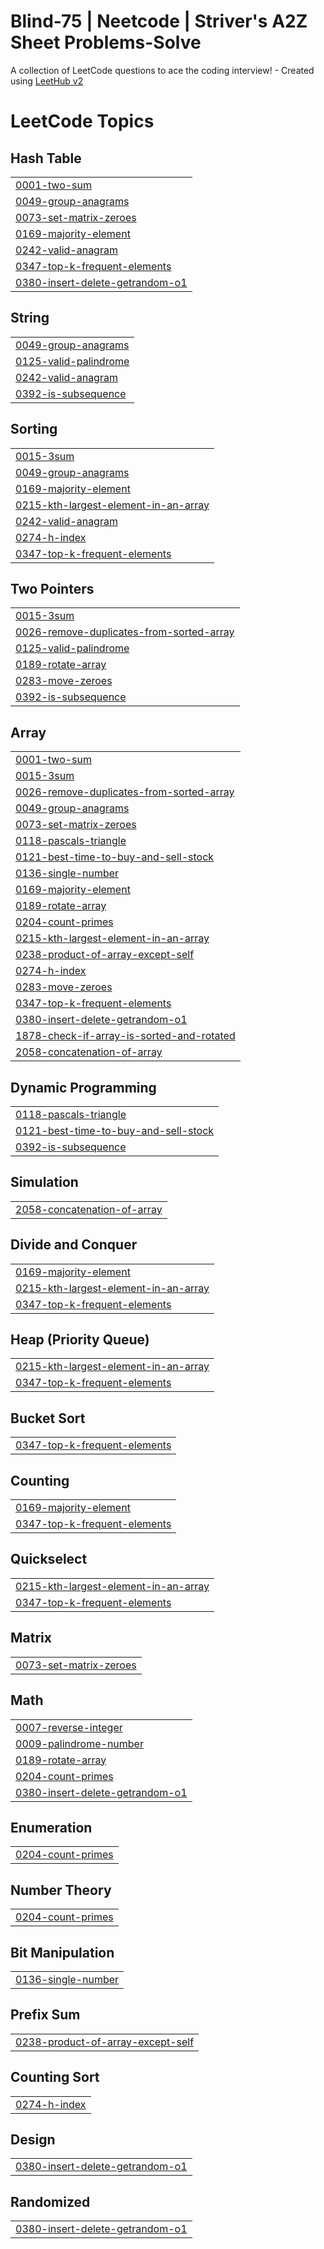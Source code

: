 # Blind-75 | Neetcode | Striver's A2Z Sheet Problems-Solve
A collection of LeetCode questions to ace the coding interview! - Created using [LeetHub v2](https://github.com/arunbhardwaj/LeetHub-2.0)

<!---LeetCode Topics Start-->
# LeetCode Topics
## Hash Table
|  |
| ------- |
| [0001-two-sum](https://github.com/arefinthecybersec/Blind-75-and-Neetcode-Problems-Solve/tree/master/0001-two-sum) |
| [0049-group-anagrams](https://github.com/arefinthecybersec/Blind-75-and-Neetcode-Problems-Solve/tree/master/0049-group-anagrams) |
| [0073-set-matrix-zeroes](https://github.com/arefinthecybersec/Blind-75-and-Neetcode-Problems-Solve/tree/master/0073-set-matrix-zeroes) |
| [0169-majority-element](https://github.com/arefinthecybersec/Blind-75-and-Neetcode-Problems-Solve/tree/master/0169-majority-element) |
| [0242-valid-anagram](https://github.com/arefinthecybersec/Blind-75-and-Neetcode-Problems-Solve/tree/master/0242-valid-anagram) |
| [0347-top-k-frequent-elements](https://github.com/arefinthecybersec/Blind-75-and-Neetcode-Problems-Solve/tree/master/0347-top-k-frequent-elements) |
| [0380-insert-delete-getrandom-o1](https://github.com/arefinthecybersec/Blind-75-and-Neetcode-Problems-Solve/tree/master/0380-insert-delete-getrandom-o1) |
## String
|  |
| ------- |
| [0049-group-anagrams](https://github.com/arefinthecybersec/Blind-75-and-Neetcode-Problems-Solve/tree/master/0049-group-anagrams) |
| [0125-valid-palindrome](https://github.com/arefinthecybersec/Blind-75-and-Neetcode-Problems-Solve/tree/master/0125-valid-palindrome) |
| [0242-valid-anagram](https://github.com/arefinthecybersec/Blind-75-and-Neetcode-Problems-Solve/tree/master/0242-valid-anagram) |
| [0392-is-subsequence](https://github.com/arefinthecybersec/Blind-75-and-Neetcode-Problems-Solve/tree/master/0392-is-subsequence) |
## Sorting
|  |
| ------- |
| [0015-3sum](https://github.com/arefinthecybersec/Blind-75-and-Neetcode-Problems-Solve/tree/master/0015-3sum) |
| [0049-group-anagrams](https://github.com/arefinthecybersec/Blind-75-and-Neetcode-Problems-Solve/tree/master/0049-group-anagrams) |
| [0169-majority-element](https://github.com/arefinthecybersec/Blind-75-and-Neetcode-Problems-Solve/tree/master/0169-majority-element) |
| [0215-kth-largest-element-in-an-array](https://github.com/arefinthecybersec/Blind-75-and-Neetcode-Problems-Solve/tree/master/0215-kth-largest-element-in-an-array) |
| [0242-valid-anagram](https://github.com/arefinthecybersec/Blind-75-and-Neetcode-Problems-Solve/tree/master/0242-valid-anagram) |
| [0274-h-index](https://github.com/arefinthecybersec/Blind-75-and-Neetcode-Problems-Solve/tree/master/0274-h-index) |
| [0347-top-k-frequent-elements](https://github.com/arefinthecybersec/Blind-75-and-Neetcode-Problems-Solve/tree/master/0347-top-k-frequent-elements) |
## Two Pointers
|  |
| ------- |
| [0015-3sum](https://github.com/arefinthecybersec/Blind-75-and-Neetcode-Problems-Solve/tree/master/0015-3sum) |
| [0026-remove-duplicates-from-sorted-array](https://github.com/arefinthecybersec/Blind-75-and-Neetcode-Problems-Solve/tree/master/0026-remove-duplicates-from-sorted-array) |
| [0125-valid-palindrome](https://github.com/arefinthecybersec/Blind-75-and-Neetcode-Problems-Solve/tree/master/0125-valid-palindrome) |
| [0189-rotate-array](https://github.com/arefinthecybersec/Blind-75-and-Neetcode-Problems-Solve/tree/master/0189-rotate-array) |
| [0283-move-zeroes](https://github.com/arefinthecybersec/Blind-75-and-Neetcode-Problems-Solve/tree/master/0283-move-zeroes) |
| [0392-is-subsequence](https://github.com/arefinthecybersec/Blind-75-and-Neetcode-Problems-Solve/tree/master/0392-is-subsequence) |
## Array
|  |
| ------- |
| [0001-two-sum](https://github.com/arefinthecybersec/Blind-75-and-Neetcode-Problems-Solve/tree/master/0001-two-sum) |
| [0015-3sum](https://github.com/arefinthecybersec/Blind-75-and-Neetcode-Problems-Solve/tree/master/0015-3sum) |
| [0026-remove-duplicates-from-sorted-array](https://github.com/arefinthecybersec/Blind-75-and-Neetcode-Problems-Solve/tree/master/0026-remove-duplicates-from-sorted-array) |
| [0049-group-anagrams](https://github.com/arefinthecybersec/Blind-75-and-Neetcode-Problems-Solve/tree/master/0049-group-anagrams) |
| [0073-set-matrix-zeroes](https://github.com/arefinthecybersec/Blind-75-and-Neetcode-Problems-Solve/tree/master/0073-set-matrix-zeroes) |
| [0118-pascals-triangle](https://github.com/arefinthecybersec/Blind-75-and-Neetcode-Problems-Solve/tree/master/0118-pascals-triangle) |
| [0121-best-time-to-buy-and-sell-stock](https://github.com/arefinthecybersec/Blind-75-and-Neetcode-Problems-Solve/tree/master/0121-best-time-to-buy-and-sell-stock) |
| [0136-single-number](https://github.com/arefinthecybersec/Blind-75-and-Neetcode-Problems-Solve/tree/master/0136-single-number) |
| [0169-majority-element](https://github.com/arefinthecybersec/Blind-75-and-Neetcode-Problems-Solve/tree/master/0169-majority-element) |
| [0189-rotate-array](https://github.com/arefinthecybersec/Blind-75-and-Neetcode-Problems-Solve/tree/master/0189-rotate-array) |
| [0204-count-primes](https://github.com/arefinthecybersec/Blind-75-and-Neetcode-Problems-Solve/tree/master/0204-count-primes) |
| [0215-kth-largest-element-in-an-array](https://github.com/arefinthecybersec/Blind-75-and-Neetcode-Problems-Solve/tree/master/0215-kth-largest-element-in-an-array) |
| [0238-product-of-array-except-self](https://github.com/arefinthecybersec/Blind-75-and-Neetcode-Problems-Solve/tree/master/0238-product-of-array-except-self) |
| [0274-h-index](https://github.com/arefinthecybersec/Blind-75-and-Neetcode-Problems-Solve/tree/master/0274-h-index) |
| [0283-move-zeroes](https://github.com/arefinthecybersec/Blind-75-and-Neetcode-Problems-Solve/tree/master/0283-move-zeroes) |
| [0347-top-k-frequent-elements](https://github.com/arefinthecybersec/Blind-75-and-Neetcode-Problems-Solve/tree/master/0347-top-k-frequent-elements) |
| [0380-insert-delete-getrandom-o1](https://github.com/arefinthecybersec/Blind-75-and-Neetcode-Problems-Solve/tree/master/0380-insert-delete-getrandom-o1) |
| [1878-check-if-array-is-sorted-and-rotated](https://github.com/arefinthecybersec/Blind-75-and-Neetcode-Problems-Solve/tree/master/1878-check-if-array-is-sorted-and-rotated) |
| [2058-concatenation-of-array](https://github.com/arefinthecybersec/Blind-75-and-Neetcode-Problems-Solve/tree/master/2058-concatenation-of-array) |
## Dynamic Programming
|  |
| ------- |
| [0118-pascals-triangle](https://github.com/arefinthecybersec/Blind-75-and-Neetcode-Problems-Solve/tree/master/0118-pascals-triangle) |
| [0121-best-time-to-buy-and-sell-stock](https://github.com/arefinthecybersec/Blind-75-and-Neetcode-Problems-Solve/tree/master/0121-best-time-to-buy-and-sell-stock) |
| [0392-is-subsequence](https://github.com/arefinthecybersec/Blind-75-and-Neetcode-Problems-Solve/tree/master/0392-is-subsequence) |
## Simulation
|  |
| ------- |
| [2058-concatenation-of-array](https://github.com/arefinthecybersec/Blind-75-and-Neetcode-Problems-Solve/tree/master/2058-concatenation-of-array) |
## Divide and Conquer
|  |
| ------- |
| [0169-majority-element](https://github.com/arefinthecybersec/Blind-75-and-Neetcode-Problems-Solve/tree/master/0169-majority-element) |
| [0215-kth-largest-element-in-an-array](https://github.com/arefinthecybersec/Blind-75-and-Neetcode-Problems-Solve/tree/master/0215-kth-largest-element-in-an-array) |
| [0347-top-k-frequent-elements](https://github.com/arefinthecybersec/Blind-75-and-Neetcode-Problems-Solve/tree/master/0347-top-k-frequent-elements) |
## Heap (Priority Queue)
|  |
| ------- |
| [0215-kth-largest-element-in-an-array](https://github.com/arefinthecybersec/Blind-75-and-Neetcode-Problems-Solve/tree/master/0215-kth-largest-element-in-an-array) |
| [0347-top-k-frequent-elements](https://github.com/arefinthecybersec/Blind-75-and-Neetcode-Problems-Solve/tree/master/0347-top-k-frequent-elements) |
## Bucket Sort
|  |
| ------- |
| [0347-top-k-frequent-elements](https://github.com/arefinthecybersec/Blind-75-and-Neetcode-Problems-Solve/tree/master/0347-top-k-frequent-elements) |
## Counting
|  |
| ------- |
| [0169-majority-element](https://github.com/arefinthecybersec/Blind-75-and-Neetcode-Problems-Solve/tree/master/0169-majority-element) |
| [0347-top-k-frequent-elements](https://github.com/arefinthecybersec/Blind-75-and-Neetcode-Problems-Solve/tree/master/0347-top-k-frequent-elements) |
## Quickselect
|  |
| ------- |
| [0215-kth-largest-element-in-an-array](https://github.com/arefinthecybersec/Blind-75-and-Neetcode-Problems-Solve/tree/master/0215-kth-largest-element-in-an-array) |
| [0347-top-k-frequent-elements](https://github.com/arefinthecybersec/Blind-75-and-Neetcode-Problems-Solve/tree/master/0347-top-k-frequent-elements) |
## Matrix
|  |
| ------- |
| [0073-set-matrix-zeroes](https://github.com/arefinthecybersec/Blind-75-and-Neetcode-Problems-Solve/tree/master/0073-set-matrix-zeroes) |
## Math
|  |
| ------- |
| [0007-reverse-integer](https://github.com/arefinthecybersec/Blind-75-and-Neetcode-Problems-Solve/tree/master/0007-reverse-integer) |
| [0009-palindrome-number](https://github.com/arefinthecybersec/Blind-75-and-Neetcode-Problems-Solve/tree/master/0009-palindrome-number) |
| [0189-rotate-array](https://github.com/arefinthecybersec/Blind-75-and-Neetcode-Problems-Solve/tree/master/0189-rotate-array) |
| [0204-count-primes](https://github.com/arefinthecybersec/Blind-75-and-Neetcode-Problems-Solve/tree/master/0204-count-primes) |
| [0380-insert-delete-getrandom-o1](https://github.com/arefinthecybersec/Blind-75-and-Neetcode-Problems-Solve/tree/master/0380-insert-delete-getrandom-o1) |
## Enumeration
|  |
| ------- |
| [0204-count-primes](https://github.com/arefinthecybersec/Blind-75-and-Neetcode-Problems-Solve/tree/master/0204-count-primes) |
## Number Theory
|  |
| ------- |
| [0204-count-primes](https://github.com/arefinthecybersec/Blind-75-and-Neetcode-Problems-Solve/tree/master/0204-count-primes) |
## Bit Manipulation
|  |
| ------- |
| [0136-single-number](https://github.com/arefinthecybersec/Blind-75-and-Neetcode-Problems-Solve/tree/master/0136-single-number) |
## Prefix Sum
|  |
| ------- |
| [0238-product-of-array-except-self](https://github.com/arefinthecybersec/Blind-75-and-Neetcode-Problems-Solve/tree/master/0238-product-of-array-except-self) |
## Counting Sort
|  |
| ------- |
| [0274-h-index](https://github.com/arefinthecybersec/Blind-75-and-Neetcode-Problems-Solve/tree/master/0274-h-index) |
## Design
|  |
| ------- |
| [0380-insert-delete-getrandom-o1](https://github.com/arefinthecybersec/Blind-75-and-Neetcode-Problems-Solve/tree/master/0380-insert-delete-getrandom-o1) |
## Randomized
|  |
| ------- |
| [0380-insert-delete-getrandom-o1](https://github.com/arefinthecybersec/Blind-75-and-Neetcode-Problems-Solve/tree/master/0380-insert-delete-getrandom-o1) |
<!---LeetCode Topics End-->
